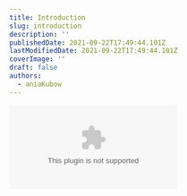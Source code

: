 ```yaml
---
title: Introduction
slug: introduction
description: ''
publishedDate: 2021-09-22T17:49:44.101Z
lastModifiedDate: 2021-09-22T17:49:44.101Z
coverImage: ''
draft: false
authors:
  - aniaKubow
---
```


<Embed
  type="youtube"
  url="https://youtu.be/GK4Pl-GmPHk?t=0"
  title="Introduction"
/>

